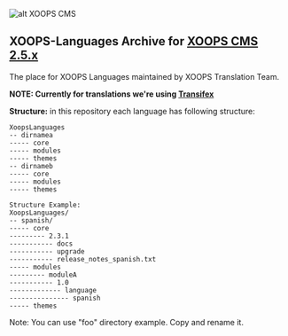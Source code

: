 ![alt XOOPS CMS](http://xoops.org/images/logoXoops4GithubRepository.png)
## XOOPS-Languages Archive for [XOOPS CMS 2.5.x](http://xoops.org)

The place for XOOPS Languages maintained by XOOPS Translation Team.

**NOTE: Currently for translations we're using [Transifex](https://www.transifex.com/xoops/)**



**Structure:** in this repository each language has following structure:

```
XoopsLanguages
-- dirnamea
----- core
----- modules
----- themes
-- dirnameb
----- core
----- modules
----- themes

Structure Example:
XoopsLanguages/
-- spanish/
----- core
--------- 2.3.1
----------- docs
----------- upgrade
----------- release_notes_spanish.txt
----- modules
--------- moduleA
----------- 1.0
------------- language
--------------- spanish
----- themes
```
Note: You can use "foo" directory example. Copy and rename it.
